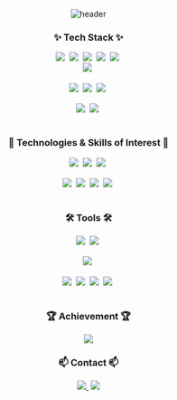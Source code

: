 
<!--타이틀 부분-->
<div align="center">
  
  <!--Header-->
  ![header](https://capsule-render.vercel.app/api?type=waving&color=gradient&height=300&section=header&text=Soleleaf's%20Dev%20Space%20%f0%9f%8c%bf&fontSize=40)
  
</div>

<!--내용 부분-->
<h3 align="center">✨ Tech Stack ✨</h3>
<div align="center">
  <img src="https://img.shields.io/badge/Spring-6DB33F?style=for-the-badge&logo=spring&logoColor=white" />&nbsp;
  <img src="https://img.shields.io/badge/Spring%20Boot-6DB33F?style=for-the-badge&logo=springboot&logoColor=white" />&nbsp;
  <img src="https://img.shields.io/badge/Java-ED8B00?style=for-the-badge&logo=openjdk&logoColor=white" />&nbsp;
  <img src="https://img.shields.io/badge/MyBatis-0052CC?style=for-the-badge&logo=mybatis&logoColor=white" />&nbsp;
  <img src="https://img.shields.io/badge/JPA-59666C?style=for-the-badge&logo=hibernate&logoColor=white" />&nbsp;
</div>
  
<div align="center">
  <img src="https://img.shields.io/badge/JUnit5-25A162?style=for-the-badge&logo=JUnit5&logoColor=white" />&nbsp
</div>

<br>

<div align="center">
  <img src="https://img.shields.io/badge/javascript-F7DF1E.svg?style=for-the-badge&logo=javascript&logoColor=20232a" />&nbsp
  <img src="https://img.shields.io/badge/html5-E34F26.svg?style=for-the-badge&logo=html5&logoColor=white" />&nbsp
  <img src="https://img.shields.io/badge/css3-1572B6.svg?style=for-the-badge&logo=css3&logoColor=white" />&nbsp
</div>

<br>

<div align="center">
  <img src="https://img.shields.io/badge/oracle-F80000?style=for-the-badge&logo=oracle&logoColor=white" />&nbsp  
  <img src="https://img.shields.io/badge/MySQL-4479A1?style=for-the-badge&logo=MySQL&logoColor=white" />&nbsp
</div>

<br>

<h3 align="center">👀 Technologies & Skills of Interest 👀</h3>
<div align="center">
  <img src="https://img.shields.io/badge/Redis-DC382D?style=for-the-badge&logo=redis&logoColor=white" />&nbsp;
  <img src="https://img.shields.io/badge/Apache%20Kafka-231F20?style=for-the-badge&logo=apachekafka&logoColor=white" />&nbsp;
  <img src="https://img.shields.io/badge/Kotlin-7F52FF?style=for-the-badge&logo=kotlin&logoColor=white" />&nbsp;
</div>


<br>

<div align="center">
  <img src="https://img.shields.io/badge/grafana-%23F46800.svg?style=for-the-badge&logo=grafana&logoColor=white" />&nbsp
  <img src="https://img.shields.io/badge/Prometheus-E6522C?style=for-the-badge&logo=Prometheus&logoColor=white" />&nbsp
  <img src="https://img.shields.io/badge/Kibana-005571?style=for-the-badge&logo=Kibana&logoColor=white" />&nbsp
  <img src="https://img.shields.io/badge/Elasticsearch-005571?style=for-the-badge&logo=Elasticsearch&logoColor=white">&nbsp
</div>

<br>

<h3 align="center">🛠 Tools 🛠</h3>
<div align="center">
  <img src="https://img.shields.io/badge/IntelliJ%20IDEA-000000?style=for-the-badge&logo=intellijidea&logoColor=white" />&nbsp;
  <img src="https://img.shields.io/badge/VSCode-2C2C32?style=for-the-badge&logo=visualstudiocode&logoColor=22ABF3" />&nbsp;
</div>

<br>

<div align="center">
  <img src="https://img.shields.io/badge/DBeaver-4D4D4D?style=for-the-badge&logo=dbeaver&logoColor=white" />&nbsp
</div>

<br>

<div align="center">
  <img src="https://img.shields.io/badge/git-F05033.svg?style=for-the-badge&logo=git&logoColor=white" />&nbsp
  <img src="https://img.shields.io/badge/Docker-2496ED?style=for-the-badge&logo=docker&logoColor=white" />&nbsp;
  <img src="https://img.shields.io/badge/github-181717.svg?style=for-the-badge&logo=github&logoColor=white" />&nbsp
  <img src="https://img.shields.io/badge/Notion-F3F3F3.svg?style=for-the-badge&logo=notion&logoColor=black" />&nbsp
</div>


<br>

<h3 align="center">🏆 Achievement 🏆</h3>
<div align="center">
<a href="https://hhpluscertificateofcompletion.oopy.io/">
  <img src="https://static.spartacodingclub.kr/hanghae99/plus/completion/badge_purple.svg" />
</a>

<br>

<h3 align="center">📫 Contact 📫</h3>
<div align="center">
<!--   <a href="블로그URL">
    <img src="https://img.shields.io/badge/Velog-1EBC8F?style=for-the-badge&logo=velog&logoColor=white" />&nbsp
  </a> -->
  <a href="mailto:soleleaf.asc@gmail.com"><img src="https://img.shields.io/badge/soleleaf.asc@gmail.com-D14836?style=for-the-badge&logo=gmail&logoColor=white"/>&nbsp</a>
  <a href="https://www.linkedin.com/in/ji-soo-hwang-6150ba127"><img src="https://img.shields.io/badge/LinkedIn-0A66C2?style=for-the-badge&logo=linkedin&logoColor=fff"></a>
</div>

<!---
JiSoo-Hwang/JiSoo-Hwang is a ✨ special ✨ repository because its `README.md` (this file) appears on your GitHub profile.
You can click the Preview link to take a look at your changes.
--->
